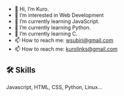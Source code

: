 - 👋 Hi, I’m Kuro.
- 👀 I’m interested in Web Development
- 🌱 I’m currently learning JavaScript.
- 🌱 I’m currently learning Python.
- 🌱 I’m currently learning C.
- 📫 How to reach me: wsubiri@gmail.com
- 📫 How to reach me: kurolinks@gmail.com 

<!---
Kurolinks/Kurolinks is a ✨ special ✨ repository because its `README.md` (this file) appears on your GitHub profile.
You can click the Preview link to take a look at your changes.
--->

## 🛠 Skills
Javascript, HTML, CSS, Python, Linux...
